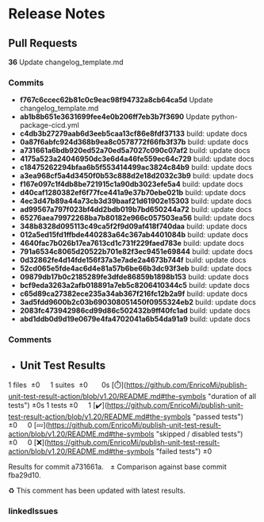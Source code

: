 # Release Notes

## Pull Requests
**36** Update changelog_template.md
### Commits
  - **f767c6ccec62b81c0c9eac98f94732a8cb64ca5d** Update changelog_template.md
  - **ab1b8b651e3631699fee4e0b206ff7eb3b7f3690** Update python-package-cicd.yml
  - **c4db3b27279aab6d3eeb5caa13cf86e8fdf37133** build: update docs
  - **0a87f6abfc924d368b9ea8c0578772f66fb3f37b** build: update docs
  - **a731661a6bdb920ed52a70ed5a7027c090c07af2** build: update docs
  - **4175a523a24046950dc3e6d4a46fe559ec64c729** build: update docs
  - **c18475262294bfaa6b5f553414499ac3824c84b9** build: update docs
  - **a3ea968cf5a4d3450f0b53c888d2e18d2032c3b9** build: update docs
  - **f167e097c1f4db8be721915c1a90db3023efe5a4** build: update docs
  - **d40caf1280382ef6f77fce441a9e37b70ebe021b** build: update docs
  - **4ec3d47b89a44a73cb3d39baaf21d61902e15303** build: update docs
  - **ad99567a797f023bf4dd2bdb019b7bd650244a72** build: update docs
  - **65276aea79972268ba7b80182e966c057503ea56** build: update docs
  - **348b8328d095113c49ca5f2f9d09af418f740daa** build: update docs
  - **012a5ed15fd1ffbde440283a64c367ab4401084b** build: update docs
  - **4640fac7b026b17ea7613cd1c731f229faed783e** build: update docs
  - **791a6534c8065d20522b701e82f3ec9451e69844** build: update docs
  - **0d32862fe4d14fde156f37a3e7ade2a4673b744f** build: update docs
  - **52cd065e5fde4ac6d4e81a57b6be66b3dc93f3eb** build: update docs
  - **09879db17b0c2185289fe3dfde86859b1898b153** build: update docs
  - **bcf9eda3263a2afb018891a7eb5c8206410344c5** build: update docs
  - **c65d89ca27382ece235a34ab367f216fc12b2a9f** build: update docs
  - **3ad5fdd9600b2c03b690308051450f0955324eb2** build: update docs
  - **2083fc473942986cd99d86c502432b9ff40fc1ad** build: update docs
  - **abd1ddb0d9d19e0679e4fa4702041a6b54da91a9** build: update docs
### Comments
 - ## Unit Test Results
1 files  ±0  1 suites  ±0   0s [:stopwatch:](https://github.com/EnricoMi/publish-unit-test-result-action/blob/v1.20/README.md#the-symbols &quot;duration of all tests&quot;) ±0s
1 tests ±0  1 [:heavy_check_mark:](https://github.com/EnricoMi/publish-unit-test-result-action/blob/v1.20/README.md#the-symbols &quot;passed tests&quot;) ±0  0 [:zzz:](https://github.com/EnricoMi/publish-unit-test-result-action/blob/v1.20/README.md#the-symbols &quot;skipped / disabled tests&quot;) ±0  0 [:x:](https://github.com/EnricoMi/publish-unit-test-result-action/blob/v1.20/README.md#the-symbols &quot;failed tests&quot;) ±0 

Results for commit a731661a. ± Comparison against base commit fba29d10.

:recycle: This comment has been updated with latest results.

### linkedIssues
    
